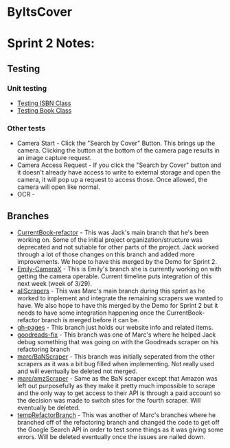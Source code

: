 # ByItsCover 

# Sprint 2 Notes:

## Testing  
### Unit testing
* [Testing ISBN Class](https://github.com/CS495Group8/ByItsCover/blob/CurrentBook-refactor/app/src/test/java/com/example/byitscover/helpers/IsbnTest.java)
* [Testing Book Class](https://github.com/CS495Group8/ByItsCover/blob/CurrentBook-refactor/app/src/test/java/com/example/byitscover/helpers/BookTest.java)  
### Other tests
* Camera Start - Click the "Search by Cover" Button. This brings up the camera. Clicking the button at the bottom of the camera page results in an image capture request. 
* Camera Access Request - If you click the "Search by Cover" button and it doesn't already have access to write to external storage and open the camera, it will pop up a request to access those. Once allowed, the camera will open like normal.
* OCR - 

## Branches
* [CurrentBook-refactor](https://github.com/CS495Group8/ByItsCover/tree/CurrentBook-refactor) - This was Jack's main branch that he's been working on. Some of the initial project organization/structure was deprecated and not sutiable for other parts of the project. Jack worked through a lot of those changes on this branch and added more improvements. We hope to have this merged by the Demo for Sprint 2.
* [Emily-CameraX](https://github.com/CS495Group8/ByItsCover/tree/Emily-CameraX) - This is Emily's branch she is currently working on with getting the camera operable. Current timeline puts integration of this next week (week of 3/29).
* [allScrapers](https://github.com/CS495Group8/ByItsCover/tree/allScrapers) - This was Marc's main branch during this sprint as he worked to implement and integrate the remaining scrapers we wanted to have. We also hope to have this merged by the Demo for Sprint 2 but it needs to have some integration happening once the CurrentBook-refactor branch is merged before it can be. 
* [gh-pages](https://github.com/CS495Group8/ByItsCover/tree/gh-pages) - This branch just holds our website info and related items.
* [goodreads-fix](https://github.com/CS495Group8/ByItsCover/tree/goodreads-fix) - This branch was one of Marc's where he helped Jack debug something that was going on with the Goodreads scraper on his refactoring branch 
* [marc/BaNScraper](https://github.com/CS495Group8/ByItsCover/tree/marc/BaNScraper) - This branch was initially seperated from the other scrapers as it was a bit bug filled when implementing. Not really used and will eventually be deleted not merged.
* [marc/amzScraper](https://github.com/CS495Group8/ByItsCover/tree/marc/amzScraper) - Same as the BaN scraper except that Amazon was left out purposefully as they make it pretty much impossible to scrape and the only way to get access to their API is through a paid account so the decision was made to switch sites for the fourth scraper. Will eventually be deleted.
* [tempRefactorBranch](https://github.com/CS495Group8/ByItsCover/tree/tempRefactorBranch) - This was another of Marc's branches where he branched off of the refactoring branch and changed the code to get off the Google Search API in order to test some things as it was giving some errors. Will be deleted eventually once the issues are nailed down.
